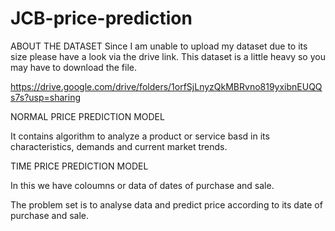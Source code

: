 # JCB-price-prediction
ABOUT THE DATASET
Since I am unable to upload my dataset due to its size please have a look via the drive link.
This dataset is a little heavy so you may have to download the file.

https://drive.google.com/drive/folders/1orfSjLnyzQkMBRvno819yxibnEUQQs7s?usp=sharing

NORMAL PRICE PREDICTION MODEL 

It contains algorithm to analyze a product or service basd in its characteristics, demands and current market trends.


TIME PRICE PREDICTION MODEL

In this we have coloumns or data of dates of purchase and sale.


The problem set is to analyse data and predict price according to its date of purchase and sale.
